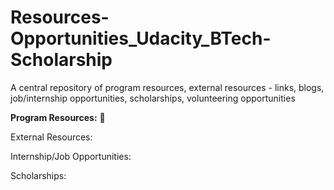 # Resources-Opportunities_Udacity_BTech-Scholarship
A central repository of program resources, external resources - links, blogs, job/internship opportunities, scholarships, volunteering opportunities


**Program Resources:** 🙌



External Resources:




Internship/Job Opportunities:




Scholarships: 
